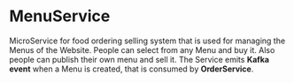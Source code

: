 # MenuService
MicroService for food ordering selling system that is used for managing the Menus of the Website. People can select from any Menu and buy it. Also people can publish their own menu and sell it.
The Service emits **Kafka event** when a Menu is created, that is consumed by **OrderService**.
